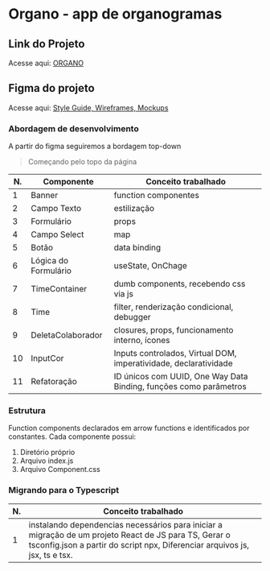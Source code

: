 # Organo - app de organogramas

## Link do Projeto
Acesse aqui: <a href="https://alanserafim-react-organo.vercel.app" target="_blank">ORGANO</a>

## Figma do projeto

Acesse aqui: <a href="https://www.figma.com/file/T6BLI1HfB81eYOiVgpqQz7/Projeto-Intro-ao-React?type=design&node-id=134-128&t=vGRD7ytzutui9BpO-0" target="_blank"> Style Guide, Wireframes, Mockups </a>

### Abordagem de desenvolvimento

A partir do figma seguiremos a bordagem top-down
> Começando pelo topo da página

| N. | Componente | Conceito trabalhado |
|--- |--- |---
| 1 | Banner | function componentes
| 2 | Campo Texto | estilização
| 3 | Formulário | props
| 4 | Campo Select | map
| 5 | Botão | data binding
| 6 | Lógica do Formulário | useState, OnChage
| 7 | TimeContainer | dumb components, recebendo css via js
| 8 | Time | filter, renderização condicional, debugger
| 9 | DeletaColaborador | closures, props, funcionamento interno, ícones
|10 | InputCor | Inputs controlados, Virtual DOM, imperatividade, declaratividade
|11 | Refatoração | ID únicos com UUID, One Way Data Binding, funções como parâmetros


### Estrutura

Function components declarados em arrow functions e identificados por constantes. Cada componente possui: 

1. Diretório próprio
2. Arquivo index.js
3. Arquivo Component.css

### Migrando para o Typescript

| N. | Conceito trabalhado 
|--- |--- 
| 1 | instalando dependencias necessários para iniciar a migração de um projeto React de JS para TS, Gerar o tsconfig.json a partir do script npx, Diferenciar arquivos js, jsx, ts e tsx.

